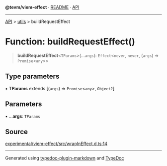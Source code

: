 **@tevm/viem-effect** ∙ [README](../../README.md) ∙ [API](../../API.md)

***

[API](../../API.md) > [utils](../README.md) > buildRequestEffect

# Function: buildRequestEffect()

> **buildRequestEffect**\<`TParams`\>(...`args`): `Effect`\<`never`, `never`, (`args`) => `Promise`\<`any`\>\>

## Type parameters

▪ **TParams** extends [(`args`) => `Promise`\<`any`\>, `Object?`]

## Parameters

▪ ...**args**: `TParams`

## Source

[experimental/viem-effect/src/wrapInEffect.d.ts:14](https://github.com/evmts/tevm-monorepo/blob/main/experimental/viem-effect/src/wrapInEffect.d.ts#L14)

***
Generated using [typedoc-plugin-markdown](https://www.npmjs.com/package/typedoc-plugin-markdown) and [TypeDoc](https://typedoc.org/)
